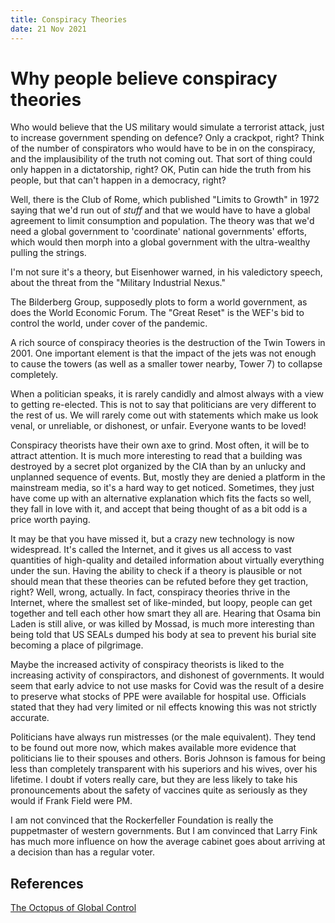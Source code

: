 ```yaml
---
title: Conspiracy Theories
date: 21 Nov 2021
---
```


# Why people believe conspiracy theories

<!-- why would you believe in a theory which was not supported by the msm? -->

Who would believe that the US military would simulate a terrorist attack, just to increase government spending on defence? Only a crackpot, right? Think of the number of conspirators who would have to be in on the conspiracy, and the implausibility of the truth not coming out. That sort of thing could only happen in a dictatorship, right?
OK, Putin can hide the truth from his people, but that can't happen in a democracy, right?

<!-- give me some examples -->

Well, there is the Club of Rome, which published "Limits to Growth" in 1972 saying that we'd run out of _stuff_ and that we would have to have a global agreement to limit consumption and population.  The theory was that we'd need a global government to 'coordinate' national governments' efforts, which would then morph into a global government with the ultra-wealthy pulling the strings. 

I'm not sure it's a theory, but Eisenhower warned, in his valedictory speech, about the threat from the "Military Industrial Nexus." 

The Bilderberg Group, supposedly plots to form a world government, as does the World Economic Forum. 
The "Great Reset" is the WEF's bid to control the world, under cover of the pandemic.  

A rich source of conspiracy theories is the destruction of the Twin Towers in 2001. One important element is that the impact of the jets was not enough to cause the towers (as well as a smaller tower nearby, Tower 7) to collapse completely.

<!-- what is the agenda here? -->

When a politician speaks, it is rarely candidly and almost always with a view to getting re-elected.
This is not to say that politicians are very different to the rest of us. 
We will rarely come out with statements which make us look venal, or unreliable, or dishonest, or unfair. 
Everyone wants to be loved!

Conspiracy theorists have their own axe to grind. Most often, it will be to attract attention. 
It is much more interesting to read that a building was destroyed by a secret plot organized by the CIA than by an unlucky and unplanned sequence of events.
But, mostly they are denied a platform in the mainstream media, so it's a hard way to get noticed. 
Sometimes, they just have come up with an alternative explanation which fits the facts so well, they fall in love with it, and accept that being thought of as a bit odd is a price worth paying. 

<!--  are things worse now than they were? -->

It may be that you have missed it, but a crazy new technology is now widespread. It's called the Internet, and it gives us all access to vast quantities of high-quality and detailed information about virtually everything under the sun.
Having the ability to check if a theory is plausible or not should mean that these theories can be refuted before they get traction, right? Well, wrong, actually.  In fact, conspiracy theories thrive in the Internet, where the smallest set of like-minded, but loopy, people can get together and tell each other how smart they all are.
Hearing that Osama bin Laden is still alive, or was killed by Mossad, is much more interesting than being told that US SEALs dumped his body at sea to prevent his burial site becoming a place of pilgrimage.

<!-- are these cranks correct? -->

Maybe the increased activity of conspiracy theorists is liked to the increasing activity of conspiractors, and dishonest of governments. 
It would seem that early advice to not use masks for Covid was the result of a desire to preserve what stocks of PPE were available for hospital use. Officials stated that they had very limited or nil effects knowing this was not strictly accurate. 

Politicians have always run mistresses (or the male equivalent). They tend to be found out more now, which makes available more evidence that politicians lie to their spouses and others. Boris Johnson is famous for being less than completely transparent with his superiors and his wives, over his lifetime. 
I doubt if voters really care, but they are less likely to take his pronouncements about the safety of vaccines quite as seriously as they would if Frank Field were PM.
        
I am not convinced that the Rockerfeller Foundation is really the puppetmaster of western governments. 
But I am convinced that Larry Fink has much more influence on how the average cabinet goes about arriving at a decision than has a regular voter.  

## References

[The Octopus of Global Control](http://theoctopusofglobalcontrol.com/buy-the-books/)
